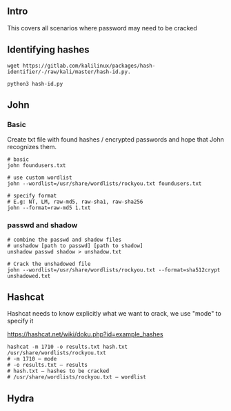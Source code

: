 ## Intro
This covers all scenarios where password may need to be cracked

## Identifying hashes
```
wget https://gitlab.com/kalilinux/packages/hash-identifier/-/raw/kali/master/hash-id.py.

python3 hash-id.py
```

## John
### Basic
Create txt file with found hashes / encrypted passwords and hope that John recognizes them.
```
# basic
john foundusers.txt

# use custom wordlist 
john --wordlist=/usr/share/wordlists/rockyou.txt foundusers.txt

# specify format
# E.g: NT, LM, raw-md5, raw-sha1, raw-sha256
john --format=raw-md5 1.txt
```
### passwd and shadow
```
# combine the passwd and shadow files
# unshadow [path to passwd] [path to shadow]
unshadow passwd shadow > unshadow.txt

# Crack the unshadowed file
john --wordlist=/usr/share/wordlists/rockyou.txt --format=sha512crypt unshadowed.txt
```

## Hashcat
Hashcat needs to know explicitly what we want to crack, we use "mode" to specify it

https://hashcat.net/wiki/doku.php?id=example_hashes
```
hashcat -m 1710 -o results.txt hash.txt /usr/share/wordlists/rockyou.txt
# -m 1710 – mode
# -o results.txt – results
# hash.txt – hashes to be cracked
# /usr/share/wordlists/rockyou.txt – wordlist
```
## Hydra

